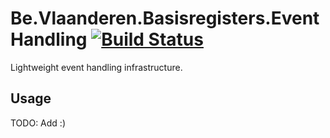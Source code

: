 # Be.Vlaanderen.Basisregisters.EventHandling [![Build Status](https://github.com/Informatievlaanderen/event-handling/workflows/CI/badge.svg)](https://github.com/Informatievlaanderen/event-handling/actions)

Lightweight event handling infrastructure.

## Usage

TODO: Add :)

